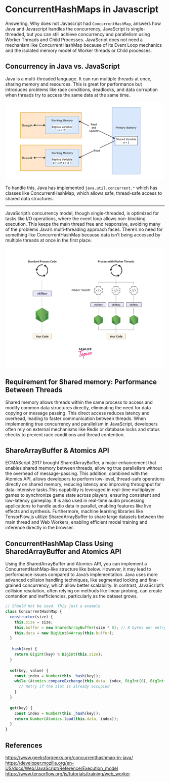 # ConcurrentHashMaps in Javascript

Answering, Why does not Javascript had `ConcurrentHashMap`, answers how Java and Javascript handles the concurrency, JavaScript is single-threaded, but you can still achieve concurrency and parallelism using Worker Threads and Child Processes. JavaScript does not need a mechanism like ConcurrentHashMap because of its Event Loop mechanics and the isolated memory model of Worker threads or Child processes.


## Concurrency in Java vs. JavaScript

Java is a multi-threaded language. It can run multiple threads at once, sharing memory and resources. This is great for performance but introduces problems like race conditions, deadlocks, and data corruption when threads try to access the same data at the same time.

![Java Concurrent Model. Credits its due](./images/02.01-java-conc-model.png)

To handle this, Java has implemented `java.util.concurrent.*` which has classes like ConcurrentHashMap, which allows safe, thread-safe access to shared data structures. 

--- 

JavaScript’s concurrency model, though single-threaded, is optimized for tasks like I/O operations, where the event loop allows non-blocking execution.  This keeps the main thread free and responsive, avoiding many of the problems Java’s multi-threading approach faces. There’s no need for something like ConcurrentHashMap because data isn’t being accessed by multiple threads at once in the first place.

![Javascript Concurrent Model. Credits its due](./images/02.02-javascript-conc-model.png)

## Requirement for Shared memory: Performance Between Threads

Shared memory allows threads within the same process to access and modify common data structures directly, eliminating the need for data copying or message passing. This direct access reduces latency and overhead, leading to faster communication between threads. 
When implementing true concurrency and parallelism in JavaScript, developers often rely on external mechanisms like Redis or database locks and status checks to prevent race conditions and thread contention. 


## ShareArrayBuffer & Atomics API

ECMAScript 2017 brought SharedArrayBuffer, a major enhancement that enables shared memory between threads, allowing true parallelism without the overhead of message-passing. This addition, combined with the Atomics API, allows developers to perform low-level, thread-safe operations directly on shared memory, reducing latency and improving throughput for data-intensive tasks.This capability is leveraged in real-time multiplayer games to synchronize game state across players, ensuring consistent and low-latency gameplay. It is also used in real-time audio processing applications to handle audio data in parallel, enabling features like live effects and synthesis. Furthermore, machine learning libraries like TensorFlow.js utilize SharedArrayBuffer to share large datasets between the main thread and Web Workers, enabling efficient model training and inference directly in the browser.


## ConcurrentHashMap Class Using SharedArrayBuffer and Atomics API

Using the SharedArrayBuffer and Atomics API, you can implement a ConcurrentHashMap-like structure like below. However, it may lead to performance issues compared to Java’s implementation. Java uses more advanced collision handling techniques, like segmented locking and fine-grained concurrency, which allow better scalability. In contrast, JavaScript’s collision resolution, often relying on methods like linear probing, can create contention and inefficiencies, particularly as the dataset grows. 

```js
// Should not be used. This just a example
class ConcurrentHashMap {
  constructor(size) {
    this.size = size;
    this.buffer = new SharedArrayBuffer(size * 8); // 8 bytes per entry (key + value)
    this.data = new BigUint64Array(this.buffer);
  }

  _hash(key) {
    return BigInt(key) % BigInt(this.size);
  }

  set(key, value) {
    const index = Number(this._hash(key));
    while (Atomics.compareExchange(this.data, index, BigInt(0), BigInt(value)) !== BigInt(0)) {
      // Retry if the slot is already occupied
    }
  }

  get(key) {
    const index = Number(this._hash(key));
    return Number(Atomics.load(this.data, index));
  }
}
```



## References

https://www.geeksforgeeks.org/concurrenthashmap-in-java/
https://developer.mozilla.org/en-US/docs/Web/JavaScript/Reference/Execution_model
https://www.tensorflow.org/js/tutorials/training/web_worker